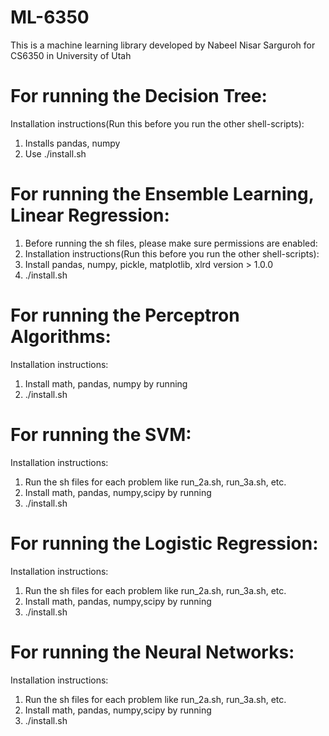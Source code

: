 # ML-6350
This is a machine learning library developed by Nabeel Nisar Sarguroh for
CS6350 in University of Utah

# For running the Decision Tree:
Installation instructions(Run this before you run the other shell-scripts):
1. Installs pandas, numpy
2. Use ./install.sh

# For running the Ensemble Learning, Linear Regression:
1. Before running the sh files, please make sure permissions are enabled:
2. Installation instructions(Run this before you run the other shell-scripts):
3. Install pandas, numpy, pickle, matplotlib, xlrd version > 1.0.0
4. ./install.sh

# For running the Perceptron Algorithms:
Installation instructions:
1. Install math, pandas, numpy by running
2. ./install.sh

# For running the SVM:
Installation instructions:
1. Run the sh files for each problem like run_2a.sh, run_3a.sh, etc.
1. Install math, pandas, numpy,scipy by running
2. ./install.sh

# For running the Logistic Regression:
Installation instructions:
1. Run the sh files for each problem like run_2a.sh, run_3a.sh, etc.
1. Install math, pandas, numpy,scipy by running
2. ./install.sh

# For running the Neural Networks:
Installation instructions:
1. Run the sh files for each problem like run_2a.sh, run_3a.sh, etc.
1. Install math, pandas, numpy,scipy by running
2. ./install.sh
